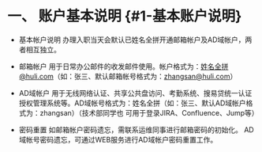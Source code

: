 # 一、 账户基本说明 {#1-基本账户说明}

* 基本帐户说明 办理入职当天会默认已姓名全拼开通邮箱帐户及AD域帐户，两者相互独立。

* 邮箱帐户 用于日常办公邮件的收发邮件使用。帐户格式为：姓名全拼@huli.com（如：张三、默认邮箱帐号格式为：zhangsan@huli.com）

* AD域帐户 用于无线网络认证、共享公共盘访问、考勤系统、搜易贷统一认证授权管理系统等。AD域帐号格式为：姓名全拼（如：张三、默认AD域帐户格式为：zhangsan）（技术部同学也 可用于登录JIRA、Confluence、Jump等）

* 密码重置 如邮箱帐户密码遗忘，需联系运维同事进行邮箱密码的初始化。 AD域帐号密码遗忘，可通过WEB服务进行AD域帐户密码重置工作。



